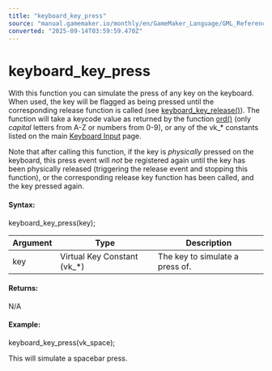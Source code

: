 ```yaml
---
title: "keyboard_key_press"
source: "manual.gamemaker.io/monthly/en/GameMaker_Language/GML_Reference/Game_Input/Keyboard_Input/keyboard_key_press.htm"
converted: "2025-09-14T03:59:59.470Z"
---
```


# keyboard\_key\_press

With this function you can simulate the press of any key on the keyboard. When used, the key will be flagged as being pressed until the corresponding release function is called (see [keyboard\_key\_release()](keyboard_key_release.md)). The function will take a keycode value as returned by the function [ord()](../../Strings/ord.md) (only _capital_ letters from A-Z or numbers from 0-9), or any of the vk\_\* constants listed on the main [Keyboard Input](Keyboard_Input.md) page.

Note that after calling this function, if the key is _physically_ pressed on the keyboard, this press event will _not_ be registered again until the key has been physically released (triggering the release event and stopping this function), or the corresponding release key function has been called, and the key pressed again.

#### **Syntax:**

keyboard\_key\_press(key);

| Argument | Type | Description |
| --- | --- | --- |
| key | Virtual Key Constant (vk_*) | The key to simulate a press of. |

#### **Returns:**

N/A

#### **Example:**

keyboard\_key\_press(vk\_space);

This will simulate a spacebar press.